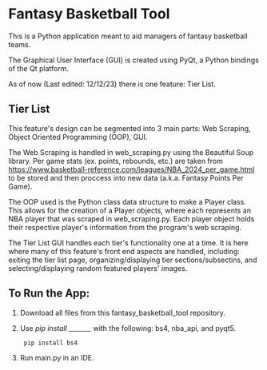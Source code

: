 # Fantasy Basketball Tool

This is a Python application meant to aid managers of fantasy basketball teams.

The Graphical User Interface (GUI) is created using PyQt, a Python bindings of the Qt platform.

As of now (Last edited: 12/12/23) there is one feature: Tier List.


## Tier List

This feature's design can be segmented into 3 main parts: Web Scraping, Object Oriented Programming (OOP), GUI.

The Web Scraping is handled in web_scraping.py using the Beautiful Soup library. Per game stats (ex. points, rebounds, etc.) are taken from 
https://www.basketball-reference.com/leagues/NBA_2024_per_game.html to be stored and then proccess into new data (a.k.a. Fantasy Points Per Game).

The OOP used is the Python class data structure to make a Player class. This allows for the creation of a Player objects, where each represents an
NBA player that was scraped in web_scraping.py. Each player object holds their respective player's information from the program's web scraping.

The Tier List GUI handles each tier's functionality one at a time. It is here where many of this feature's front end aspects are handled, including: 
exiting the tier list page, organizing/displaying tier sections/subsectins, and selecting/displaying random featured players' images. 

## To Run the App:

1. Download all files from this fantasy_basketball_tool repository.
2. Use *pip install _______* with the following: bs4, nba_api, and pyqt5.

        pip install bs4

3. Run main.py in an IDE.
